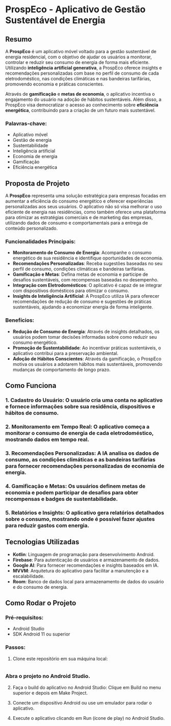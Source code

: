 # ProspEco - Aplicativo de Gestão Sustentável de Energia

## Resumo

A **ProspEco** é um aplicativo móvel voltado para a gestão sustentável de energia residencial, com o objetivo de ajudar os usuários a monitorar, controlar e reduzir seu consumo de energia de forma mais eficiente. Utilizando **inteligência artificial generativa**, a ProspEco oferece insights e recomendações personalizadas com base no perfil de consumo de cada eletrodoméstico, nas condições climáticas e nas bandeiras tarifárias, promovendo economia e práticas conscientes.

Através de **gamificação** e **metas de economia**, o aplicativo incentiva o engajamento do usuário na adoção de hábitos sustentáveis. Além disso, a ProspEco visa democratizar o acesso ao conhecimento sobre **eficiência energética**, contribuindo para a criação de um futuro mais sustentável.

### Palavras-chave:
- Aplicativo móvel
- Gestão de energia
- Sustentabilidade
- Inteligência artificial
- Economia de energia
- Gamificação
- Eficiência energética

## Proposta de Projeto

A **ProspEco** representa uma solução estratégica para empresas focadas em aumentar a eficiência do consumo energético e oferecer experiências personalizadas aos seus usuários. O aplicativo não só visa melhorar o uso eficiente de energia nas residências, como também oferece uma plataforma para otimizar as estratégias comerciais e de marketing das empresas, utilizando dados de consumo e comportamentais para a entrega de conteúdo personalizado.

### Funcionalidades Principais:
- **Monitoramento de Consumo de Energia**: Acompanhe o consumo energético de sua residência e identifique oportunidades de economia.
- **Recomendações Personalizadas**: Receba sugestões baseadas no seu perfil de consumo, condições climáticas e bandeiras tarifárias.
- **Gamificação e Metas**: Defina metas de economia e participe de desafios sustentáveis, com recompensas baseadas no desempenho.
- **Integração com Eletrodomésticos**: O aplicativo é capaz de se integrar com dispositivos domésticos para otimizar o consumo.
- **Insights de Inteligência Artificial**: A ProspEco utiliza IA para oferecer recomendações de redução de consumo e sugestões de práticas sustentáveis, ajudando a economizar energia de forma inteligente.

### Benefícios:
- **Redução de Consumo de Energia**: Através de insights detalhados, os usuários podem tomar decisões informadas sobre como reduzir seu consumo energético.
- **Promoção de Sustentabilidade**: Ao incentivar práticas sustentáveis, o aplicativo contribui para a preservação ambiental.
- **Adoção de Hábitos Conscientes**: Através da gamificação, o ProspEco motiva os usuários a adotarem hábitos mais sustentáveis, promovendo mudanças de comportamento de longo prazo.

## Como Funciona

### 1. **Cadastro do Usuário**: O usuário cria uma conta no aplicativo e fornece informações sobre sua residência, dispositivos e hábitos de consumo.
  
### 2. **Monitoramento em Tempo Real**: O aplicativo começa a monitorar o consumo de energia de cada eletrodoméstico, mostrando dados em tempo real.
  
### 3. **Recomendações Personalizadas**: A IA analisa os dados de consumo, as condições climáticas e as bandeiras tarifárias para fornecer recomendações personalizadas de economia de energia.

### 4. **Gamificação e Metas**: Os usuários definem metas de economia e podem participar de desafios para obter recompensas e badges de sustentabilidade.

### 5. **Relatórios e Insights**: O aplicativo gera relatórios detalhados sobre o consumo, mostrando onde é possível fazer ajustes para reduzir gastos com energia.

## Tecnologias Utilizadas

- **Kotlin**: Linguagem de programação para desenvolvimento Android.
- **Firebase**: Para autenticação de usuários e armazenamento de dados.
- **Google AI**: Para fornecer recomendações e insights baseados em IA.
- **MVVM**: Arquitetura do aplicativo para facilitar a manutenção e a escalabilidade.
- **Room**: Banco de dados local para armazenamento de dados do usuário e do consumo de energia.

## Como Rodar o Projeto

### Pré-requisitos:
- Android Studio
- SDK Android 11 ou superior

### Passos:
1. Clone este repositório em sua máquina local:
   ```bash
### Abra o projeto no Android Studio.

2. Faça o build do aplicativo no Android Studio:
     Clique em Build no menu superior e depois em Make Project.

4. Conecte um dispositivo Android ou use um emulador para rodar o aplicativo.

4. Execute o aplicativo clicando em Run (ícone de play) no Android Studio.
